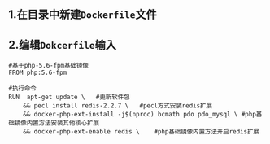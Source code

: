 ## 1.在目录中新建`Dockerfile`文件

## 2.编辑`Dokcerfile`输入
```
#基于php-5.6-fpm基础镜像
FROM php:5.6-fpm

#执行命令 
RUN  apt-get update \	#更新软件包
	&& pecl install redis-2.2.7 \	#pecl方式安装redis扩展
	&& docker-php-ext-install -j$(nproc) bcmath pdo pdo_mysql \	#php基础镜像内置方法安装其他核心扩展
	&& docker-php-ext-enable redis \	#php基础镜像内置方法开启redis扩展
```
